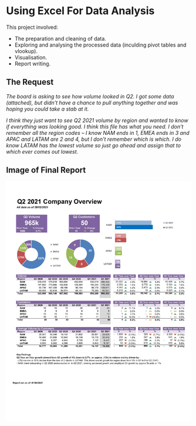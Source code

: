 # Using Excel For Data Analysis

This project involved:
- The preparation and cleaning of data.
- Exploring and analysing the processed data (inculding pivot tables and vlookup).
- Visualisation. 
- Report writing.


## The Request 

<em>The board is asking to see how volume looked in Q2. I got some data (attached), but didn’t have a chance to pull anything together and was hoping you could take a stab at it.

I think they just want to see Q2 2021 volume by region and wanted to know if everything was looking good. I think this file has what you need. I don’t remember all the region codes – I know NAM ends in 1, EMEA ends in 3 and APAC and LATAM are 2 and 4, but I don’t remember which is which. I do know LATAM has the lowest volume so just go ahead and assign that to which ever comes out lowest. </em>


## Image of Final Report

<img src="images_pdf/report.jpg">
